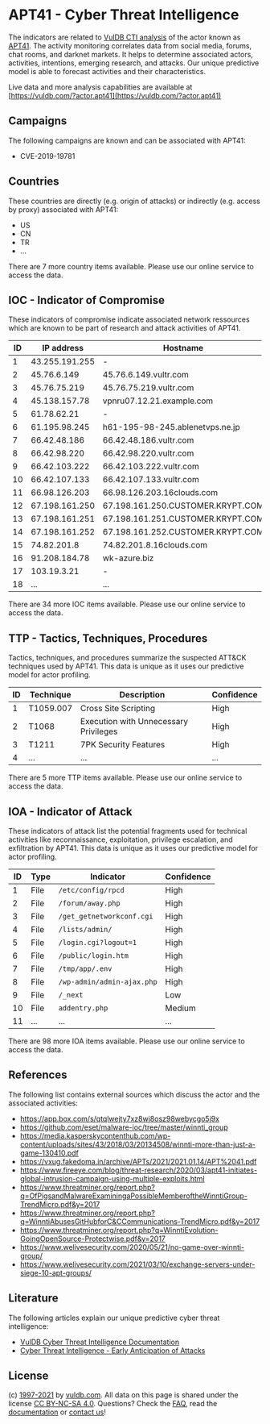 # APT41 - Cyber Threat Intelligence

The indicators are related to [VulDB CTI analysis](https://vuldb.com/?doc.cti) of the actor known as [APT41](https://vuldb.com/?actor.apt41). The activity monitoring correlates data from social media, forums, chat rooms, and darknet markets. It helps to determine associated actors, activities, intentions, emerging research, and attacks. Our unique predictive model is able to forecast activities and their characteristics.

Live data and more analysis capabilities are available at [https://vuldb.com/?actor.apt41](https://vuldb.com/?actor.apt41)

## Campaigns

The following campaigns are known and can be associated with APT41:

* CVE-2019-19781

## Countries

These countries are directly (e.g. origin of attacks) or indirectly (e.g. access by proxy) associated with APT41:

* US
* CN
* TR
* ...

There are 7 more country items available. Please use our online service to access the data.

## IOC - Indicator of Compromise

These indicators of compromise indicate associated network ressources which are known to be part of research and attack activities of APT41.

ID | IP address | Hostname | Confidence
-- | ---------- | -------- | ----------
1 | 43.255.191.255 | - | High
2 | 45.76.6.149 | 45.76.6.149.vultr.com | Medium
3 | 45.76.75.219 | 45.76.75.219.vultr.com | Medium
4 | 45.138.157.78 | vpnru07.12.21.example.com | High
5 | 61.78.62.21 | - | High
6 | 61.195.98.245 | h61-195-98-245.ablenetvps.ne.jp | High
7 | 66.42.48.186 | 66.42.48.186.vultr.com | Medium
8 | 66.42.98.220 | 66.42.98.220.vultr.com | Medium
9 | 66.42.103.222 | 66.42.103.222.vultr.com | Medium
10 | 66.42.107.133 | 66.42.107.133.vultr.com | Medium
11 | 66.98.126.203 | 66.98.126.203.16clouds.com | High
12 | 67.198.161.250 | 67.198.161.250.CUSTOMER.KRYPT.COM | High
13 | 67.198.161.251 | 67.198.161.251.CUSTOMER.KRYPT.COM | High
14 | 67.198.161.252 | 67.198.161.252.CUSTOMER.KRYPT.COM | High
15 | 74.82.201.8 | 74.82.201.8.16clouds.com | High
16 | 91.208.184.78 | wk-azure.biz | High
17 | 103.19.3.21 | - | High
18 | ... | ... | ...

There are 34 more IOC items available. Please use our online service to access the data.

## TTP - Tactics, Techniques, Procedures

Tactics, techniques, and procedures summarize the suspected ATT&CK techniques used by APT41. This data is unique as it uses our predictive model for actor profiling.

ID | Technique | Description | Confidence
-- | --------- | ----------- | ----------
1 | T1059.007 | Cross Site Scripting | High
2 | T1068 | Execution with Unnecessary Privileges | High
3 | T1211 | 7PK Security Features | High
4 | ... | ... | ...

There are 5 more TTP items available. Please use our online service to access the data.

## IOA - Indicator of Attack

These indicators of attack list the potential fragments used for technical activities like reconnaissance, exploitation, privilege escalation, and exfiltration by APT41. This data is unique as it uses our predictive model for actor profiling.

ID | Type | Indicator | Confidence
-- | ---- | --------- | ----------
1 | File | `/etc/config/rpcd` | High
2 | File | `/forum/away.php` | High
3 | File | `/get_getnetworkconf.cgi` | High
4 | File | `/lists/admin/` | High
5 | File | `/login.cgi?logout=1` | High
6 | File | `/public/login.htm` | High
7 | File | `/tmp/app/.env` | High
8 | File | `/wp-admin/admin-ajax.php` | High
9 | File | `/_next` | Low
10 | File | `addentry.php` | Medium
11 | ... | ... | ...

There are 98 more IOA items available. Please use our online service to access the data.

## References

The following list contains external sources which discuss the actor and the associated activities:

* https://app.box.com/s/qtqlwejty7xz8wj8osz98webycgo5j9x
* https://github.com/eset/malware-ioc/tree/master/winnti_group
* https://media.kasperskycontenthub.com/wp-content/uploads/sites/43/2018/03/20134508/winnti-more-than-just-a-game-130410.pdf
* https://vxug.fakedoma.in/archive/APTs/2021/2021.01.14/APT%2041.pdf
* https://www.fireeye.com/blog/threat-research/2020/03/apt41-initiates-global-intrusion-campaign-using-multiple-exploits.html
* https://www.threatminer.org/report.php?q=OfPigsandMalwareExaminingaPossibleMemberoftheWinntiGroup-TrendMicro.pdf&y=2017
* https://www.threatminer.org/report.php?q=WinntiAbusesGitHubforC&CCommunications-TrendMicro.pdf&y=2017
* https://www.threatminer.org/report.php?q=WinntiEvolution-GoingOpenSource-Protectwise.pdf&y=2017
* https://www.welivesecurity.com/2020/05/21/no-game-over-winnti-group/
* https://www.welivesecurity.com/2021/03/10/exchange-servers-under-siege-10-apt-groups/

## Literature

The following articles explain our unique predictive cyber threat intelligence:

* [VulDB Cyber Threat Intelligence Documentation](https://vuldb.com/?doc.cti)
* [Cyber Threat Intelligence - Early Anticipation of Attacks](https://www.scip.ch/en/?labs.20201022)

## License

(c) [1997-2021](https://vuldb.com/?doc.changelog) by [vuldb.com](https://vuldb.com/?doc.about). All data on this page is shared under the license [CC BY-NC-SA 4.0](https://creativecommons.org/licenses/by-nc-sa/4.0/). Questions? Check the [FAQ](https://vuldb.com/?doc.faq), read the [documentation](https://vuldb.com/?doc) or [contact us](https://vuldb.com/?contact)!
